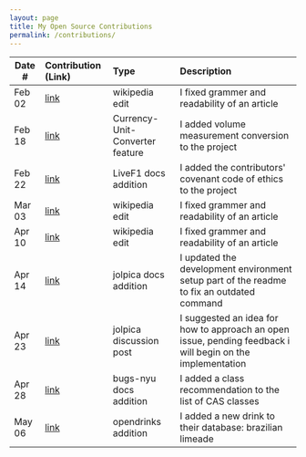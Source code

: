 ```yaml
---
layout: page
title: My Open Source Contributions
permalink: /contributions/
---
```


<!--
Type of the contribution should be "Wikipedia edit", "OpenStreet Map feature", "Documentation", "Course website", "Blog",
"Browser Add-on", etc.

The description should include a brief summary of what you did.

The link should bring us to a public page that shows your contribution. 

Replace the first row with your own contribution. 

-->





| Date #       | Contribution (Link)  | Type  | Description |
|---|:---|:---|:---|
| Feb 02   | [link](http://wikipedia.org/wiki/Special:Contributions/Arnavpatel82)  | wikipedia edit  |   I fixed grammer and readability of an article    |
|  Feb 18   |  [link](https://github.com/ossd-s25/Currency-Unit-Converter/pull/2/commits/c55ca96249f91cd60e273869492c6096f150ec6f)   |  Currency-Unit-Converter feature   |   I added volume measurement conversion to the project   |
|   Feb 22  |   [link](https://github.com/GoktugOcal/LiveF1/pull/3)  |  LiveF1 docs addition   |  I added the contributors' covenant code of ethics to the project   |
|   Mar 03  |   [link](https://en.wikipedia.org/wiki/Special:Contributions/Arnavpatel82)  |  wikipedia edit   |  I fixed grammer and readability of an article   |
|   Apr 10  |   [link](hhttps://en.wikipedia.org/w/index.php?title=Data_philanthropy&oldid=1285012508)  |  wikipedia edit   |  I fixed grammer and readability of an article   |
|   Apr 14  |   [link](https://github.com/jolpica/jolpica-f1/pull/196)  | jolpica docs addition  |  I updated the development environment setup part of the readme to fix an outdated command   |
|   Apr 23  |   [link](https://github.com/jolpica/jolpica-f1/discussions/207)  | jolpica discussion post  |  I suggested an idea for how to approach an open issue, pending feedback i will begin on the implementation   |
|   Apr 28  |   [link](https://github.com/BUGS-NYU/nyu-cs-wiki/pull/130)  | bugs-nyu docs addition  |  I added a class recommendation to the list of CAS classes   |
|   May 06  |   [link](https://github.com/alfg/opendrinks/pull/1441)  | opendrinks addition |  I added a new drink to their database: brazilian limeade   |






